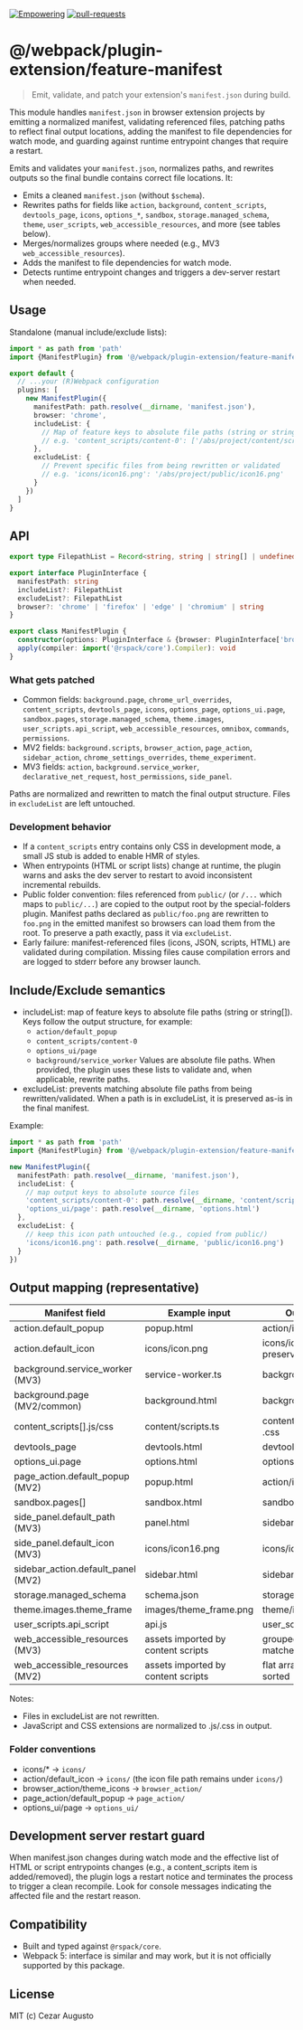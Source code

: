 [empowering-image]: https://img.shields.io/badge/Empowering-Extension.js-0971fe
[empowering-url]: https://extension.js.org
[pr-welcome-image]: https://img.shields.io/badge/pull--requests-welcome-2ecc40
[pr-welcome-url]: https://github.com/extension-js/extension.js/pulls
[extensionjs-image]: https://img.shields.io/badge/Extension.js-0971fe

[![Empowering][empowering-image]][empowering-url] [![pull-requests][pr-welcome-image]][pr-welcome-url]

# @/webpack/plugin-extension/feature-manifest

> Emit, validate, and patch your extension's `manifest.json` during build.

This module handles `manifest.json` in browser extension projects by emitting a normalized manifest, validating referenced files, patching paths to reflect final output locations, adding the manifest to file dependencies for watch mode, and guarding against runtime entrypoint changes that require a restart.

Emits and validates your `manifest.json`, normalizes paths, and rewrites outputs so the final bundle contains correct file locations. It:

- Emits a cleaned `manifest.json` (without `$schema`).
- Rewrites paths for fields like `action`, `background`, `content_scripts`, `devtools_page`, `icons`, `options_*`, `sandbox`, `storage.managed_schema`, `theme`, `user_scripts`, `web_accessible_resources`, and more (see tables below).
- Merges/normalizes groups where needed (e.g., MV3 `web_accessible_resources`).
- Adds the manifest to file dependencies for watch mode.
- Detects runtime entrypoint changes and triggers a dev-server restart when needed.

## Usage

Standalone (manual include/exclude lists):

```ts
import * as path from 'path'
import {ManifestPlugin} from '@/webpack/plugin-extension/feature-manifest'

export default {
  // ...your (R)Webpack configuration
  plugins: [
    new ManifestPlugin({
      manifestPath: path.resolve(__dirname, 'manifest.json'),
      browser: 'chrome',
      includeList: {
        // Map of feature keys to absolute file paths (string or string[])
        // e.g. 'content_scripts/content-0': ['/abs/project/content/script.ts']
      },
      excludeList: {
        // Prevent specific files from being rewritten or validated
        // e.g. 'icons/icon16.png': '/abs/project/public/icon16.png'
      }
    })
  ]
}
```

## API

```ts
export type FilepathList = Record<string, string | string[] | undefined>

export interface PluginInterface {
  manifestPath: string
  includeList?: FilepathList
  excludeList?: FilepathList
  browser?: 'chrome' | 'firefox' | 'edge' | 'chromium' | string
}

export class ManifestPlugin {
  constructor(options: PluginInterface & {browser: PluginInterface['browser']})
  apply(compiler: import('@rspack/core').Compiler): void
}
```

### What gets patched

- Common fields: `background.page`, `chrome_url_overrides`, `content_scripts`, `devtools_page`, `icons`, `options_page`, `options_ui.page`, `sandbox.pages`, `storage.managed_schema`, `theme.images`, `user_scripts.api_script`, `web_accessible_resources`, `omnibox`, `commands`, `permissions`.
- MV2 fields: `background.scripts`, `browser_action`, `page_action`, `sidebar_action`, `chrome_settings_overrides`, `theme_experiment`.
- MV3 fields: `action`, `background.service_worker`, `declarative_net_request`, `host_permissions`, `side_panel`.

Paths are normalized and rewritten to match the final output structure. Files in `excludeList` are left untouched.

### Development behavior

- If a `content_scripts` entry contains only CSS in development mode, a small JS stub is added to enable HMR of styles.
- When entrypoints (HTML or script lists) change at runtime, the plugin warns and asks the dev server to restart to avoid inconsistent incremental rebuilds.
- Public folder convention: files referenced from `public/` (or `/...` which maps to `public/...`) are copied to the output root by the special-folders plugin. Manifest paths declared as `public/foo.png` are rewritten to `foo.png` in the emitted manifest so browsers can load them from the root. To preserve a path exactly, pass it via `excludeList`.
- Early failure: manifest-referenced files (icons, JSON, scripts, HTML) are validated during compilation. Missing files cause compilation errors and are logged to stderr before any browser launch.

## Include/Exclude semantics

- includeList: map of feature keys to absolute file paths (string or string[]). Keys follow the output structure, for example:
  - `action/default_popup`
  - `content_scripts/content-0`
  - `options_ui/page`
  - `background/service_worker`
    Values are absolute file paths. When provided, the plugin uses these lists to validate and, when applicable, rewrite paths.
- excludeList: prevents matching absolute file paths from being rewritten/validated. When a path is in excludeList, it is preserved as-is in the final manifest.

Example:

```ts
import * as path from 'path'
import {ManifestPlugin} from '@/webpack/plugin-extension/feature-manifest'

new ManifestPlugin({
  manifestPath: path.resolve(__dirname, 'manifest.json'),
  includeList: {
    // map output keys to absolute source files
    'content_scripts/content-0': path.resolve(__dirname, 'content/scripts.ts'),
    'options_ui/page': path.resolve(__dirname, 'options.html')
  },
  excludeList: {
    // keep this icon path untouched (e.g., copied from public/)
    'icons/icon16.png': path.resolve(__dirname, 'public/icon16.png')
  }
})
```

## Output mapping (representative)

| Manifest field                     | Example input                      | Output path example                                |
| ---------------------------------- | ---------------------------------- | -------------------------------------------------- |
| action.default_popup               | popup.html                         | action/index.html                                  |
| action.default_icon                | icons/icon.png                     | icons/icon.png (folder preserved under `icons/`)   |
| background.service_worker (MV3)    | service-worker.ts                  | background/service_worker.js                       |
| background.page (MV2/common)       | background.html                    | background/index.html                              |
| content_scripts[].js/css           | content/scripts.ts                 | content_scripts/content-<index>.js / .css          |
| devtools_page                      | devtools.html                      | devtools/index.html                                |
| options_ui.page                    | options.html                       | options/index.html                                 |
| page_action.default_popup (MV2)    | popup.html                         | action/index.html                                  |
| sandbox.pages[]                    | sandbox.html                       | sandbox/page-<index>.html                          |
| side_panel.default_path (MV3)      | panel.html                         | sidebar/index.html                                 |
| side_panel.default_icon (MV3)      | icons/icon16.png                   | icons/icon16.png                                   |
| sidebar_action.default_panel (MV2) | sidebar.html                       | sidebar/index.html                                 |
| storage.managed_schema             | schema.json                        | storage/managed_schema.json                        |
| theme.images.theme_frame           | images/theme_frame.png             | theme/images/theme_frame.png                       |
| user_scripts.api_script            | api.js                             | user_scripts/api_script.js                         |
| web_accessible_resources (MV3)     | assets imported by content scripts | grouped and merged per matches; deterministic sort |
| web_accessible_resources (MV2)     | assets imported by content scripts | flat array; de-duplicated and sorted               |

Notes:

- Files in excludeList are not rewritten.
- JavaScript and CSS extensions are normalized to .js/.css in output.

### Folder conventions

- icons/\* → `icons/`
- action/default_icon → `icons/` (the icon file path remains under `icons/`)
- browser_action/theme_icons → `browser_action/`
- page_action/default_popup → `page_action/`
- options_ui/page → `options_ui/`

## Development server restart guard

When manifest.json changes during watch mode and the effective list of HTML or script entrypoints changes (e.g., a content_scripts item is added/removed), the plugin logs a restart notice and terminates the process to trigger a clean recompile. Look for console messages indicating the affected file and the restart reason.

## Compatibility

- Built and typed against `@rspack/core`.
- Webpack 5: interface is similar and may work, but it is not officially supported by this package.

## License

MIT (c) Cezar Augusto
